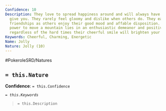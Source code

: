```yaml
---
Confidence: 10
Description: They love to spread happiness around and will always have a smile to
  give you. They rarely feel gloomy and dislike when others do. They easily form close
  friendships as others enjoy their good mood and affable disposition. They know the
  power to move a mountain lies in an enthusiastic demeanor and positive thoughts;
  regardless of the hard times their cheerful smile will brighten your day.
Keywords: Cheerful, Charming, Energetic
Name: Jolly
Nature: Jolly (10)
---
```


#PokeroleSRD/Natures

## `= this.Nature`

**Confidence**: `= this.Confidence`

*`= this.Keywords`*

> `= this.Description`
